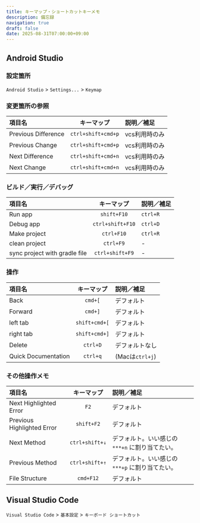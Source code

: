 ```yaml
---
title: キーマップ・ショートカットキーメモ
description: 備忘録
navigation: true
draft: false
date: 2025-08-31T07:00:00+09:00
---
```


## Android Studio

### 設定箇所

`Android Studio` > `Settings...` > `Keymap` 

### 変更箇所の参照

| 項目名              |     キーマップ     | 説明／補足    |
| :------------------ | :----------------: | :------------ |
| Previous Difference | `ctrl+shift+cmd+p` | vcs利用時のみ |
| Previous Change     | `ctrl+shift+cmd+p` | vcs利用時のみ |
| Next Difference     | `ctrl+shift+cmd+n` | vcs利用時のみ |
| Next Change         | `ctrl+shift+cmd+n` | vcs利用時のみ |


### ビルド／実行／デバッグ

| 項目名                        |    キーマップ    | 説明／補足 |
| :---------------------------- | :--------------: | :--------- |
| Run app                       |   `shift+F10`    | `ctrl+R`   |
| Debug app                     | `ctrl+shift+F10` | `ctrl+D`   |
| Make project                  |    `ctrl+F10`    | `ctrl+R`   |
| clean project                 |    `ctrl+F9`     | -          |
| sync project with gradle file | `ctrl+shift+F9`  | -          |

### 操作

| 項目名              |  キーマップ   | 説明／補足      |
| :------------------ | :-----------: | :-------------- |
| Back                |    `cmd+[`    | デフォルト      |
| Forward             |    `cmd+]`    | デフォルト      |
| left tab            | `shift+cmd+[` | デフォルト      |
| right tab           | `shift+cmd+]` | デフォルト      |
| Delete              |   `ctrl+D`    | デフォルトなし  |
| Quick Documentation |   `ctrl+q`    | (Macは`ctrl+j`) |

### その他操作メモ

| 項目名                     |   キーマップ   | 説明／補足                                      |
| :------------------------- | :------------: | :---------------------------------------------- |
| Next Highlighted Error     |      `F2`      | デフォルト                                      |
| Previous Highlighted Error |   `shift+F2`   | デフォルト                                      |
| Next Method                | `ctrl+shift+↓` | デフォルト。いい感じの `***+n` に割り当てたい。 |
| Previous Method            | `ctrl+shift+↑` | デフォルト。いい感じの `***+p` に割り当てたい。 |
| File Structure             |   `cmd+F12`    | デフォルト                                      |

## Visual Studio Code

`Visual Studio Code` > `基本設定` > `キーボード ショートカット`